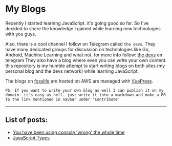 # My Blogs
Recently I started learning JavaScript. it's going good so far. So I've decided to share the knowledge I gained while learning new technologies with you guys.

Also, there is a cool channel I follow on Telegram called `the devs`. They have many dedicated groups for discussion on technologies like Go, Android, Machine Learning and what not. for more info follow: [the devs](https://thedevs.network/) on telegram
They also have a blog where even you can write your own content.
this repository is my humble attempt to start writing blogs on both sites (my personal blog and the devs network) while learning JavaScript.

The blogs on [fosslife](www.fosslife.com) are hosted on AWS are managed with [VuePress](https://vuepress.vuejs.org/). 


`PS: If you want to write your own blog as well I can publish it on my domain. it's easy as hell. just write it into a markdown and make a PR to the link mentioned in navbar under 'Contribute'`


---
## List of posts:
  * [You have been using console 'wrong' the whole time](./console/)
  * [JavaScript Types](./types/)

